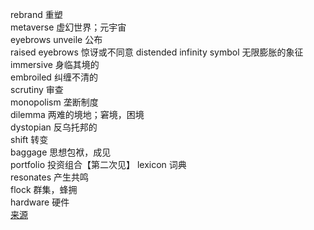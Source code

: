 rebrand 重塑  
metaverse 虚幻世界；元宇宙  
eyebrows 
unveile 公布  
raised eyebrows 惊讶或不同意
distended infinity symbol  无限膨胀的象征  
immersive 身临其境的  
embroiled 纠缠不清的  
scrutiny 审查  
monopolism 垄断制度  
dilemma 两难的境地；窘境，困境  
dystopian 反乌托邦的  
shift 转变  
baggage 思想包袱，成见  
portfolio 投资组合【第二次见】
lexicon 词典  
resonates 产生共鸣  
flock 群集，蜂拥  
hardware 硬件  
[来源](https://knowledge.wharton.upenn.edu/article/into-the-metaverse-can-facebook-rebrand-itself/)